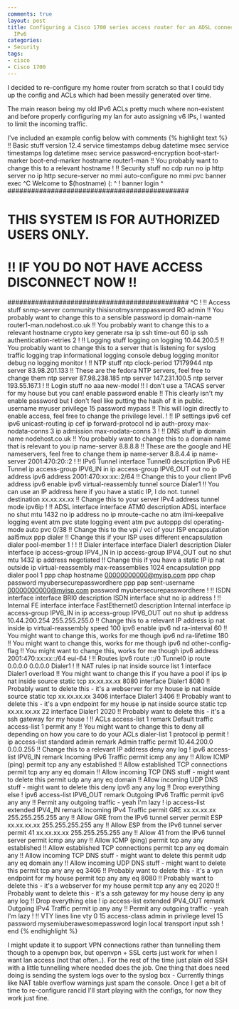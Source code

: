 ```yaml
---
comments: true
layout: post
title: Configuring a Cisco 1700 series access router for an ADSL connection with tunneled
  IPv6
categories:
- Security
tags:
- cisco
- Cisco 1700
---
```


I decided to re-configure my home router from scratch so that I could tidy up the config and ACLs which had been messily generated over time.

The main reason being my old IPv6 ACLs pretty much where non-existent and before properly configuring my lan for auto assigning v6 IPs, I wanted to limit the incoming traffic.

I've included an example config below with comments
{% highlight text %}
!! Basic stuff
version 12.4
service timestamps debug datetime msec
service timestamps log datetime msec
service password-encryption
boot-start-marker
boot-end-marker
hostname router1-man !! You probably want to change this to a relevant hostname
!
!! Security stuff
no cdp run
no ip http server
no ip http secure-server
no mmi auto-configure
no mmi pvc
banner exec ^C
Welcome to $(hostname) (:
^
!
banner login ^
##############################################
# THIS SYSTEM IS FOR AUTHORIZED USERS ONLY. #
# !! IF YOU DO NOT HAVE ACCESS DISCONNECT NOW !! #
##############################################
^C
!
!! Access stuff
snmp-server community thisisnotmysnmppassword RO admin !! You probably want to change this to a sensible password
ip domain-name router1-man.nodehost.co.uk !! You probably want to change this to a relevant hostname
crypto key generate rsa
ip ssh time-out 60
ip ssh authentication-retries 2
!
!! Logging stuff
logging on
logging 10.44.200.5 !! You probably want to change this to a server that is listening for syslog traffic
logging trap informational
logging console debug
logging monitor debug
no logging monitor
!
!! NTP stuff
ntp clock-period 17179944
ntp server 83.98.201.133 !! These are the fedora NTP servers, feel free to change them
ntp server 87.98.238.185
ntp server 147.231.100.5
ntp server 193.55.167.1
!
!! Login stuff
no aaa new-model !! I don't use a TACAS server for my house but you can!
enable password enable !! This clearly isn't my enable password but I don't feel like putting the hash of it in public.
username myuser privilege 15 password mypass !! This will login directly to enable access, feel free to change the privilege level.
!
!! IP settings
ipv6 cef
ipv6 unicast-routing
ip cef
ip forward-protocol nd
ip auth-proxy max-nodata-conns 3
ip admission max-nodata-conns 3
!
!! DNS stuff
ip domain name nodehost.co.uk !! You probably want to change this to a domain name that is relevant to you
ip name-server 8.8.8.8 !! These are the google and HE nameservers, feel free to change them
ip name-server 8.8.4.4
ip name-server 2001:470:20::2
!
!! IPv6 Tunnel
interface Tunnel0
 description IPv6 HE Tunnel
 ip access-group IPV6_IN in
 ip access-group IPV6_OUT out
 no ip address
 ipv6 address 2001:470:xx:xx::2/64 !! Change this to your client IPv6 address
 ipv6 enable
 ipv6 virtual-reassembly
 tunnel source Dialer1 !! You can use an IP address here if you have a static IP, I do not.
 tunnel destination xx.xx.xx.xx !! Change this to your server IPv4 address
 tunnel mode ipv6ip
!
!! ADSL interface
interface ATM0
 description ADSL interface
 no shut
 mtu 1432
 no ip address
 no ip mroute-cache
 no atm ilmi-keepalive
 logging event atm pvc state
 logging event atm pvc autoppp
 dsl operating-mode auto
 pvc 0/38 !! Change this to the vpi / vci of your ISP
 encapsulation aal5mux ppp dialer !! Change this if your ISP uses different encapsulation
 dialer pool-member 1
 !
!
!! Dialer interface
interface Dialer1
 description Dialer interface
 ip access-group IPV4_IN in
 ip access-group IPV4_OUT out
 no shut
 mtu 1432
 ip address negotiated !! Change this if you have a static IP
 ip nat outside
 ip virtual-reassembly max-reassemblies 1024
 encapsulation ppp
 dialer pool 1
 ppp chap hostname 00000000000@myisp.com
 ppp chap password myubersecurepasswordhere
 ppp pap sent-username 00000000000@myisp.com password myubersecurepasswordhere
!
!! ISDN interface
interface BRI0
 description ISDN interface
 shut
 no ip address
!
!! Internal FE interface
interface FastEthernet0
 description Internal interface
 ip access-group IPV6_IN in
 ip access-group IPV6_OUT out
 no shut
 ip address 10.44.200.254 255.255.255.0 !! Change this to a relevant IP address
 ip nat inside
 ip virtual-reassembly
 speed 100
 ipv6 enable
 ipv6 nd ra-interval 60 !! You might want to change this, works for me though
 ipv6 nd ra-lifetime 180 !! You might want to change this, works for me though
 ipv6 nd other-config-flag !! You might want to change this, works for me though
 ipv6 address 2001:470:xx:xx::/64 eui-64
!
!! Routes
ipv6 route ::/0 Tunnel0
ip route 0.0.0.0 0.0.0.0 Dialer1
!
!! NAT rules
ip nat inside source list 1 interface Dialer1 overload !! You might want to change this if you have a pool if ips
ip nat inside source static tcp xx.xx.xx.xx 8080 interface Dialer1 8080 !! Probably want to delete this - it's a webserver for my house
ip nat inside source static tcp xx.xx.xx.xx 3406 interface Dialer1 3406 !! Probably want to delete this - it's a vpn endpoint for my house
ip nat inside source static tcp xx.xx.xx.xx 22 interface Dialer1 2020 !! Probably want to delete this - it's a ssh gateway for my house
!
!! ACLs
access-list 1 remark Default traffic
access-list 1 permit any !! You might want to change this to deny all depending on how you care to do your ACLs
dialer-list 1 protocol ip permit
!
ip access-list standard admin
 remark Admin traffic
 permit 10.44.200.0 0.0.0.255 !! Change this to a relevant IP address
 deny any log
!
ipv6 access-list IPV6_IN
 remark Incoming IPv6 Traffic
 permit icmp any any !! Allow ICMP (ping)
 permit tcp any any established !! Allow established TCP connections
 permit tcp any any eq domain !! Allow incoming TCP DNS stuff - might want to delete this
 permit udp any any eq domain !! Allow incoming UDP DNS stuff - might want to delete this
 deny ipv6 any any log !! Drop everything else
!
ipv6 access-list IPV6_OUT
 remark Outgoing IPv6 Traffic
 permit ipv6 any any !! Permit any outgoing traffic - yeah I'm lazy
!
ip access-list extended IPV4_IN
 remark Incoming IPv4 Traffic
permit GRE xx.xx.xx.xx 255.255.255.255 any !! Allow GRE from the IPv6 tunnel server
permit ESP xx.xx.xx.xx 255.255.255.255 any !! Allow ESP from the IPv6 tunnel server
permit 41 xx.xx.xx.xx 255.255.255.255 any !! Allow 41 from the IPv6 tunnel server
 permit icmp any any !! Allow ICMP (ping)
 permit tcp any any established !! Allow established TCP connections
 permit tcp any eq domain any !! Allow incoming TCP DNS stuff - might want to delete this
 permit udp any eq domain any !! Allow incoming UDP DNS stuff - might want to delete this
 permit tcp any any eq 3406 !! Probably want to delete this - it's a vpn endpoint for my house
 permit tcp any any eq 8080 !! Probably want to delete this - it's a webserver for my house
 permit tcp any any eq 2020 !! Probably want to delete this - it's a ssh gateway for my house
 deny ip any any log !! Drop everything else
!
ip access-list extended IPV4_OUT
 remark Outgoing IPv4 Traffic
 permit ip any any !! Permit any outgoing traffic - yeah I'm lazy
!
!! VTY lines
line vty 0 15
 access-class admin in
 privilege level 15
 password mysemiuberawesomepassword
 login local
 transport input ssh
!
end
{% endhighlight %}

I might update it to support VPN connections rather than tunnelling them though to a openvpn box, but openvpn + SSL certs just work for when I want lan access (not that often..). For the rest of the time just plain old SSH with a little tunnelling where needed does the job.
One thing that does need doing is sending the system logs over to the syslog box - Currently things like NAT table overflow warnings just spam the console. Once I get a bit of time to re-configure rancid I'll start playing with the configs, for now they work just fine.
